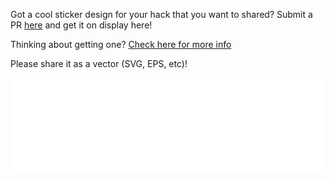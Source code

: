 Got a cool sticker design for your hack that you want to shared? Submit a PR [here](https://github.com/Hackathons-UK/hexbin) and get it on display here!

Thinking about getting one? [Check here for more info](/organise/before/stash_and_swag)

Please share it as a vector (SVG, EPS, etc)!
<style>
#stickerframe {
    width: 100%;
    min-width: 100%;
    position: relative;
}
</style>

<iframe src="/art/hexbin/stickers.html" frameborder="0" id="stickerframe" scrolling="no" style="border: none; width: 100%" ></iframe>

<script type="text/javascript" src="https://cdnjs.cloudflare.com/ajax/libs/iframe-resizer/4.2.8/iframeResizer.min.js"></script>

<script>

    var loadHexes = function() {

		var stickerFrame = document.getElementById("stickerframe");
		
		var onStickerFrameLoad = function() {

			stickerFrame.removeEventListener("load", onStickerFrameLoad);

			iFrameResize({heightCalculationMethod: "lowestElement"});
			stickerFrame.contentWindow.location.reload();
		};

    	stickerFrame.addEventListener("load", onStickerFrameLoad);

	}

    if(document.readyState === "complete") {

    	loadHexes();

	} else {

		document.addEventListener("DOMContentLoaded", loadHexes);

	}

</script>
